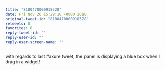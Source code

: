```yaml
---
title: "8180470000918528"
date: Fri Nov 26 15:29:10 +0000 2010
original-tweet-id: "8180470000918528"
retweets: 0
favorites: 0
reply-tweet-id: ""
reply-user-id: ""
reply-user-screen-name: ""
---
```

with regards to last #axure tweet, the panel is displaying a blue box when I drag in a widget!
